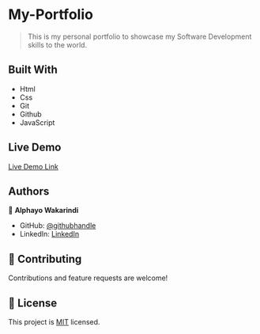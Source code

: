 # My-Portfolio

> This is my personal portfolio to showcase my Software Development skills to the world.


## Built With

- Html
- Css
- Git
- Github
- JavaScript

## Live Demo

[Live Demo Link](https://alphayowakarindi.github.io/My-Portfolio/)


## Authors

👤 **Alphayo Wakarindi**

- GitHub: [@githubhandle](https://github.com/alphayowakarindi)
- LinkedIn: [LinkedIn](https://www.linkedin.com/in/alphayo-wakarindi-15a825236/)


## 🤝 Contributing

Contributions and feature requests are welcome!



## 📝 License

This project is [MIT](./MIT.md) licensed.

